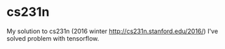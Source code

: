 # cs231n
My solution to cs231n (2016 winter http://cs231n.stanford.edu/2016/)
I've solved problem with tensorflow.
